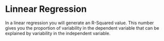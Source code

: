 # Linnear Regression

In a linear regression you will generate an R-Squared value. This number gives you the proportion of variability in the dependent variable that can be explained by variability in the independent variable. 

